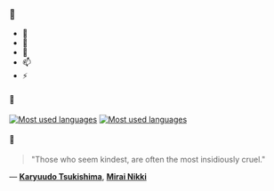 ### 👋

- 🔭
- 🌱
- 💬
- 📫
- ⚡

#### 🧏

[![Most used languages](https://github-readme-stats-aynah.vercel.app/api/top-langs/?username=aynh&theme=solarized-dark&langs_count=6&layout=compact&hide_title=true)](https://github.com/anuraghazra/github-readme-stats#gh-dark-mode-only)
[![Most used languages](https://github-readme-stats-aynah.vercel.app/api/top-langs/?username=aynh&theme=solarized-light&langs_count=6&layout=compact&hide_title=true)](https://github.com/anuraghazra/github-readme-stats#gh-light-mode-only)

#### 💬

> "Those who seem kindest, are often the most insidiously cruel."

&mdash; [**Karyuudo Tsukishima**](https://myanimelist.net/character.php?q=Karyuudo%20Tsukishima&cat=character), [**Mirai Nikki**](https://myanimelist.net/search/all?q=Mirai%20Nikki&cat=all)
